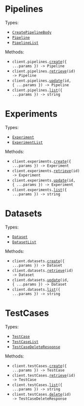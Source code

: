 # Pipelines

Types:

- <code><a href="./src/resources/pipelines.ts">CreatePipelineBody</a></code>
- <code><a href="./src/resources/pipelines.ts">Pipeline</a></code>
- <code><a href="./src/resources/pipelines.ts">PipelineList</a></code>

Methods:

- <code title="post /v4/pipelines">client.pipelines.<a href="./src/resources/pipelines.ts">create</a>({ ...params }) -> Pipeline</code>
- <code title="get /v4/pipelines/{id}">client.pipelines.<a href="./src/resources/pipelines.ts">retrieve</a>(id) -> Pipeline</code>
- <code title="post /v4/pipelines/{id}">client.pipelines.<a href="./src/resources/pipelines.ts">update</a>(id, { ...params }) -> Pipeline</code>
- <code title="get /v4/pipelines">client.pipelines.<a href="./src/resources/pipelines.ts">list</a>({ ...params }) -> string</code>

# Experiments

Types:

- <code><a href="./src/resources/experiments.ts">Experiment</a></code>
- <code><a href="./src/resources/experiments.ts">ExperimentList</a></code>

Methods:

- <code title="post /v4/experiments">client.experiments.<a href="./src/resources/experiments.ts">create</a>({ ...params }) -> Experiment</code>
- <code title="get /v4/experiments/{id}">client.experiments.<a href="./src/resources/experiments.ts">retrieve</a>(id) -> Experiment</code>
- <code title="post /v4/experiments/{id}">client.experiments.<a href="./src/resources/experiments.ts">update</a>(id, { ...params }) -> Experiment</code>
- <code title="get /v4/experiments">client.experiments.<a href="./src/resources/experiments.ts">list</a>({ ...params }) -> string</code>

# Datasets

Types:

- <code><a href="./src/resources/datasets.ts">Dataset</a></code>
- <code><a href="./src/resources/datasets.ts">DatasetList</a></code>

Methods:

- <code title="post /v4/datasets">client.datasets.<a href="./src/resources/datasets.ts">create</a>({ ...params }) -> Dataset</code>
- <code title="get /v4/datasets/{id}">client.datasets.<a href="./src/resources/datasets.ts">retrieve</a>(id) -> Dataset</code>
- <code title="post /v4/datasets/{id}">client.datasets.<a href="./src/resources/datasets.ts">update</a>(id, { ...params }) -> Dataset</code>
- <code title="get /v4/datasets">client.datasets.<a href="./src/resources/datasets.ts">list</a>({ ...params }) -> string</code>

# TestCases

Types:

- <code><a href="./src/resources/test-cases.ts">TestCase</a></code>
- <code><a href="./src/resources/test-cases.ts">TestCaseList</a></code>
- <code><a href="./src/resources/test-cases.ts">TestCaseDeleteResponse</a></code>

Methods:

- <code title="post /v4/test-cases">client.testCases.<a href="./src/resources/test-cases.ts">create</a>({ ...params }) -> TestCase</code>
- <code title="get /v4/test-cases/{id}">client.testCases.<a href="./src/resources/test-cases.ts">retrieve</a>(id) -> TestCase</code>
- <code title="get /v4/test-cases">client.testCases.<a href="./src/resources/test-cases.ts">list</a>({ ...params }) -> string</code>
- <code title="delete /v4/test-cases/{id}">client.testCases.<a href="./src/resources/test-cases.ts">delete</a>(id) -> TestCaseDeleteResponse</code>
